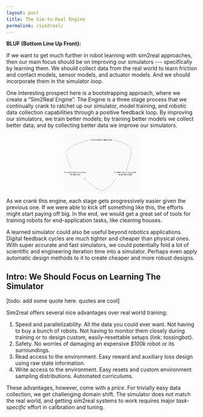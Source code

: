 ```yaml
---
layout: post
title: The Sim-to-Real Engine
permalink: /sim2real/
---
```



 
**BLUF (Bottom Line Up Front):**

If we want to get much further in robot learning with sim2real approaches, then our main focus should be on improving our simulators --- specifically by learning them.  We should collect data from the real world to learn friction and contact models, sensor models, and actuator models.  And we should incorporate them in the simulator loop.

One interesting prospect here is a bootstrapping approach, where we create a “Sim2Real Engine”.  The Engine is a three stage process that we continually crank to ratchet up our simulator, model training, and robotic data collection capabilities through a positive feedback loop.  By improving our simulators, we train better models; by training better models we collect better data; and by collecting better data we improve our simulators. 

<img width="200" src="/assets/engine.png" style="display: block; margin-left: auto; margin-right: auto;"/>


As we crank this engine, each stage gets progressively easier given the previous one.  If we were able to kick off something like this, the efforts might start paying off big.  In the end, we would get a great set of tools for training robots for end-application tasks, like cleaning houses.

A learned simulator could also be useful beyond robotics applications.  Digital feedback cycles are much tighter and cheaper than physical ones.  With super accurate and fast simulators, we could potentially fold a lot of scientific and engineering iteration time into a simulator.  Perhaps even apply automatic design methods to it to create cheaper and more robust designs.




## Intro:  We Should Focus on Learning The Simulator
[todo: add some quote here.  quotes are cool]

Sim2real offers several nice advantages over real world training:
1. Speed and parallelizability.  All the data you could ever want.  Not having to buy a bunch of robots.  Not having to monitor them closely during training or to design custom,  easily-resettable setups (link: tossingbot).
2. Safety. No worries of damaging an expensive *$100k* robot or its surroundings.
3. Read access to the environment.  Easy reward and auxiliary loss design using raw state information.
4. Write access to the environment.  Easy resets and custom environment sampling distributions.  Automated curriculums.

These advantages, however, come with a *price*.  For trivially easy data collection, we get challenging domain shift.  The simulator does not match the real world, and getting sim2real systems to work requires major *task-specific* effort in calibration and tuning.


